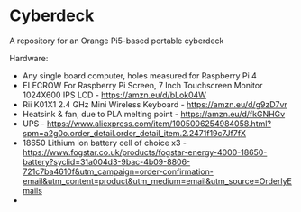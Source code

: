 # Cyberdeck
A repository for an Orange Pi5-based portable cyberdeck

Hardware:

- Any single board computer, holes measured for Raspberry Pi 4
- ELECROW For Raspberry Pi Screen, 7 Inch Touchscreen Monitor 1024X600 IPS LCD - https://amzn.eu/d/bLok04W
- Rii K01X1 2.4 GHz Mini Wireless Keyboard - https://amzn.eu/d/g9zD7vr
- Heatsink & fan, due to PLA melting point - https://amzn.eu/d/fkGNHGv
- UPS - https://www.aliexpress.com/item/1005006254984058.html?spm=a2g0o.order_detail.order_detail_item.2.2471f19c7Jf7fX
- 18650 Lithium ion battery cell of choice x3 - https://www.fogstar.co.uk/products/fogstar-energy-4000-18650-battery?syclid=31a004d3-9bac-4b09-8806-721c7ba4610f&utm_campaign=order-confirmation-email&utm_content=product&utm_medium=email&utm_source=OrderlyEmails
- 
